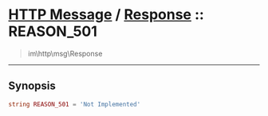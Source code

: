 # [HTTP Message](http.md) / [Response](http-Response.md) :: REASON_501
 > im\http\msg\Response
____

## Synopsis
```php
string REASON_501 = 'Not Implemented'
```
